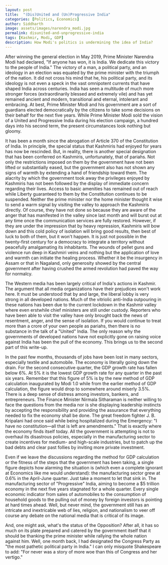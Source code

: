 ```yaml
---
layout: post
title:  "(Dis)United and (Un)Progressive India"
categories: [Politics, Economics]
author: Siddharth
image: assets/images/narendra_modi.jpg
permalink: disunited-and-unprogressive-india
tags: [Kashmir, Modi, GDP]
description: How Modi's politics is undermining the idea of India?
---
```

After winning the general election in May 2019, Prime Minister Narendra Modi had declared, "If anyone has won, it is India. We dedicate this victory to the people of India." The victory of a man, a political party, and an ideology in an election was equated by the prime minister with the triumph of the nation. It did not cross his mind that he, his political party, and its ideology is not even a speck in the vast omnipotent currents that have shaped India across centuries. India has seen a multitude of much more stronger forces (extraordinarily blessed and extremely vile) and has yet remained ancient and modern, transitional and eternal, intolerant and embracing. At best, Prime Minister Modi and his government are a sort of guardians elected democratically by the citizens to take some decisions on their behalf for the next five years. While Prime Minister Modi sold the vision of a United and Progressive India during his election campaign, a hundred days into his second term, the present circumstances look nothing but gloomy.

It has been a month since the abrogation of Article 370 of the Constitution of India. In principle, the special status that Kashmiris had enjoyed for years has now be rescinded. But, in reality, there is another special designation that has been conferred on Kashmiris, unfortunately, that of pariahs. Not only the restrictions imposed on them by the government have not been lifted or substantially eased, but the government also has not shown any signs of warmth by extending a hand of friendship toward them. The alacrity by which the government took away the privileges enjoyed by Kashmiris has not been followed by the display of immediate concern regarding their lives. Access to basic amenities has remained out of reach while Liberty guaranteed to them by the Constitution continues to be suspended. Neither the prime minister nor the home minister thought it wise to send a warm signal by visiting the valley to approach the Kashmiris directly. Of course, they have not done so because they are aware of the anger that has manifested in the valley since last month and will burst out at any time once the communication services are fully restored. However, if they are under the impression that by heavy repression, Kashmiris will bow down and this cold policy of isolation will bring good results, then best of luck to both of them, but it won't happen. It is just not possible in the twenty-first century for a democracy to integrate a territory without peacefully amalgamating its inhabitants. The wounds of pellet guns and violence run deep in Kashmiri veins and nothing but the application of love and warmth can initiate the healing process. Whether it be the insurgency in Assam or that in Nagaland, only generosity showed by the central government after having crushed the armed revolution had paved the way for normalcy.

The Western media has been largely critical of India's actions in Kashmir. The argument that all media organizations have their prejudices won't work here. It must be understood that by and large, the liberal lobby is very strong in all developed nations. Much of the vitriolic anti-India outpouring in these nations has been due to the current lockdown in the Kashmir valley where even erstwhile chief ministers are still under custody. Reporters who have been able to visit the valley have only brought back the news of resentment, anger, and the sense of isolation. If you would continue to treat more than a crore of your own people as pariahs, then there is no substance in the talk of a "United" India. The only reason why the governments of developed nations have not explicitly gone on raising voice against India has been the pull of the economy. This brings us to the second part of this write-up.

In the past few months, thousands of jobs have been lost in many sectors, especially textile and automobile. The economy is literally going down the drain. For the second consecutive quarter, the GDP growth rate has fallen below 6%. At 5% it is the lowest GDP growth rate for any quarter in the past six years. Remember that this figure of 5% is by the new method of GDP calculation inaugurated by Modi 1.0 while from the earlier method of GDP calculation, the figure would drop to somewhere around miserly 3.5%. There is a deep sense of distress among investors, bankers, and entrepreneurs. The Finance Minister Nirmala Sitharaman is neither willing to face the questions from the media nor is she displaying leadership instincts by accepting the responsibility and providing the assurance that everything needed to fix the economy shall be done. The great freedom fighter J. B. Kripalani had once said while being hospitalized during the Emergency: "I have no constitution—all that is left are amendments." That is exactly where the economy finds itself today. All the government is attempting is not to overhaul its disastrous policies, especially in the manufacturing sector to create incentives for medium- and high-scale industries, but to patch up the bad debts and clear past follies by inviting more private investment.

Even if we leave the discussions regarding the method for GDP calculation or the fitness of the steps that the government has been taking, a single figure depicts how alarming the situation is (which even a complete ignorant at Economics like me would understand): the manufacturing sector grew at 0.6% in the April-June quarter. Just take a moment to let that sink in. The manufacturing sector of "Progressive" India, aiming to become a $5 trillion economy in the next five years stagnated for a whole quarter. Every single economic indicator from sales of automobiles to the consumption of household goods to the pulling out of money by foreign investors is pointing at hard times ahead. Well, but never mind, the government still has an intricate and inextricable web of lies, religion, and nationalism to veer off course any debate on the national media that is critical of its image.

And, one might ask, what's the status of the Opposition? After all, it has so much on its plate prepared and catered by the government itself that it should be thanking the prime minister while rallying the whole nation against him. Well, one month back, I had designated the Congress Party as "the most pathetic political party in India." I can only misquote Shakespeare to add: "For never was a story of more woe than this of Congress and her vertigo."